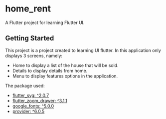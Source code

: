 # home_rent

A Flutter project for learning Flutter UI.

## Getting Started

This project is a project created to learning UI flutter.
In this application only displays 3 screens, namely:
- Home to display a list of the house that will be sold.
- Details to display details from home.
- Menu to display features options in the application.

The package used:

- [flutter_svg: ^2.0.7](https://pub.dev/packages/flutter_svg)
- [flutter_zoom_drawer: ^3.1.1](https://pub.dev/packages/flutter_zoom_drawer)
- [google_fonts: ^5.0.0](https://pub.dev/packages/google_fonts)
- [provider: ^6.0.5](https://pub.dev/packages/provider)


